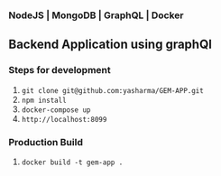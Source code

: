 ### NodeJS | MongoDB | GraphQL | Docker

## Backend Application using graphQl

### Steps for development
1. `git clone git@github.com:yasharma/GEM-APP.git`
2. `npm install`
3. `docker-compose up`
4. `http://localhost:8099`

### Production Build
1. `docker build -t gem-app .`